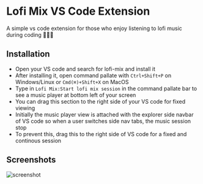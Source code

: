﻿
# Lofi Mix VS Code Extension

A simple vs code extension for those who enjoy listening to lofi music during coding 👨🏽‍💻



## Installation

- Open your VS code and search for lofi-mix and install it
- After installing it, open command pallate with `Ctrl+Shift+P` on Windows/Linux or `Cmd(⌘)+Shift+X` on MacOS
- Type in `Lofi Mix:Start lofi mix session` in the command pallate bar to see a music player at bottom left of your screen
- You can drag this section to the right side of your VS code for fixed viewing
- Initially the music player view is attached with the explorer side navbar of VS code so when a user switches side nav tabs, the music session stop
- To prevent this, drag this to the right side of VS code for a fixed and continous session

## Screenshots
![screenshot](https://github.com/user-attachments/assets/1e6672b3-6f2b-444c-9cac-a399510ed151)


